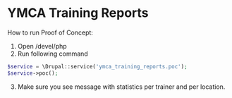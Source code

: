 # YMCA Training Reports

How to run Proof of Concept:

1. Open /devel/php
2. Run following command
```php
$service = \Drupal::service('ymca_training_reports.poc');
$service->poc();
```
3. Make sure you see message with statistics per trainer and per location.